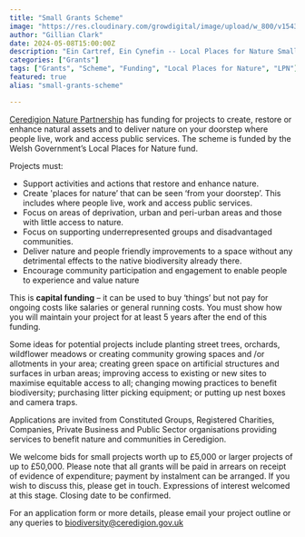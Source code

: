```yaml
---
title: "Small Grants Scheme"
image: "https://res.cloudinary.com/growdigital/image/upload/w_800/v1543959573/the-peoples-orchard-39482524460.jpg"
author: "Gillian Clark"
date: 2024-05-08T15:00:00Z
description: "Ein Cartref, Ein Cynefin -- Local Places for Nature Small Grants Scheme"
categories: ["Grants"]
tags: ["Grants", "Scheme", "Funding", "Local Places for Nature", "LPN"]
featured: true
alias: "small-grants-scheme"

---
```


[Ceredigion Nature Partnership](https://naturceredigion.cymru) has funding for projects to create, restore or enhance natural assets and to deliver nature on your doorstep where people live, work and access public services. The scheme is funded by the Welsh Government’s Local Places for Nature fund.

Projects must:
* Support activities and actions that restore and enhance nature.
* Create 'places for nature’ that can be seen ‘from your doorstep’. This includes where people live, work and access public services. 
* Focus on areas of deprivation, urban and peri-urban areas and those with little access to nature.
* Focus on supporting underrepresented groups and disadvantaged communities.
* Deliver nature and people friendly improvements to a space without any detrimental effects to the native biodiversity already there.
* Encourage community participation and engagement to enable people to experience and value nature

This is **capital funding** – it can be used to buy ‘things’ but not pay for ongoing costs like salaries or general running costs.  You must show how you will maintain your project for at least 5 years after the end of this funding.
 
Some ideas for potential projects include planting street trees, orchards, wildflower meadows or creating community growing spaces and /or allotments in your area; creating green space on artificial structures and surfaces in urban areas; improving access to existing or new sites to maximise equitable access to all; changing mowing practices to benefit biodiversity; purchasing litter picking equipment; or putting up nest boxes and camera traps.

Applications are invited from Constituted Groups, Registered Charities, Companies, Private Business and Public Sector organisations providing services to benefit nature and communities in Ceredigion.
 
We welcome bids for small projects worth up to £5,000 or larger projects of up to £50,000. Please note that all grants will be paid in arrears on receipt of evidence of expenditure; payment by instalment can be arranged.  If you wish to discuss this, please get in touch.
Expressions of interest welcomed at this stage.  Closing date to be confirmed.

For an application form or more details, please email your project outline or any queries to <biodiversity@ceredigion.gov.uk>

